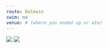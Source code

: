 ```yaml
---
route: Balmain
swim: no
venue: # (where you ended up or ate)
---
```


<!-- content goes here, uses markdown -->

<!-- images will automatically be shown, if put in images/ttt/. must match the date of the ride, in format YYYY-MM-DD. can be jpg or png -->

![](../images/ttt/2024-08-08.png)
![](../images/ttt/2024-08-08.jpg)
